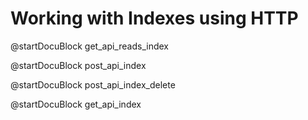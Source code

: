 Working with Indexes using HTTP
===============================

<!-- js/actions/api-index.js -->
@startDocuBlock get_api_reads_index

<!-- js/actions/api-index.js -->
@startDocuBlock post_api_index

<!-- js/actions/api-index.js -->
@startDocuBlock post_api_index_delete

<!-- js/actions/api-index.js -->
@startDocuBlock get_api_index